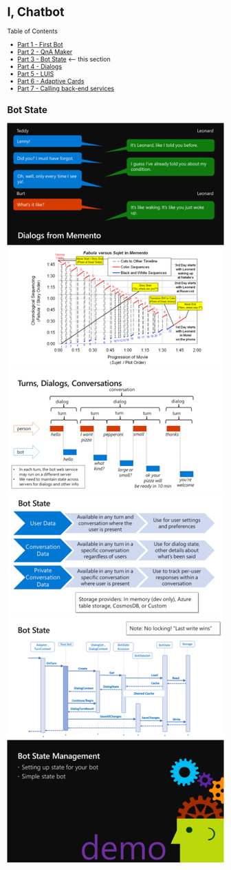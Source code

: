 # I, Chatbot

Table of Contents

* [Part 1 - First Bot](01-FirstBot.md)
* [Part 2 - QnA Maker](02-QnAMaker.md)
* [Part 3 - Bot State](03-State.md) <-- this section
* [Part 4 - Dialogs](04-Dialogs.md)
* [Part 5 - LUIS](05-LUIS.md)
* [Part 6 - Adaptive Cards](06-AdaptiveCards.md)
* [Part 7 - Calling back-end services](07-CallingServices.md)

## Bot State

![Slide](./Slides/Slide24.PNG)
![Slide](./Slides/Slide25.PNG)
![Slide](./Slides/Slide26.PNG)
![Slide](./Slides/Slide27.PNG)
![Slide](./Slides/Slide28.PNG)
![Slide](./Slides/Slide29.PNG)

